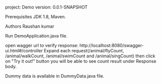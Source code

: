 project: Demo
version: 0.0.1-SNAPSHOT

Prerequisites JDK 1.8, Maven.

Authors Raushan kumar

Run DemoApplication.java file.


open wagger url to verify response: http://localhost:8080/swagger-ui.html#/controller
Expand each request(/animal/flyCount, /animal/walkCount, /animal/swimCount and /animal/singCount) then click on "Try it out!" button you will be able to see count result under Response body.


Dummy data is available in DummyData.java file.
 